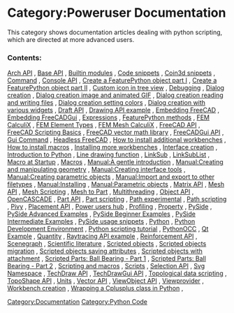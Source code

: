 # Category:Poweruser Documentation
This category shows documentation articles dealing with python scripting, which are directed at more advanced users.

### Contents:

[Arch API](Arch_API.md) , [Base API](Base_API.md) , [Builtin modules](Builtin_modules.md) , [Code snippets](Code_snippets.md) , [Coin3d snippets](Coin3d_snippets.md) , [Command](Command.md) , [Console API](Console_API.md) , [Create a FeaturePython object part I](Create_a_FeaturePython_object_part_I.md) , [Create a FeaturePython object part II](Create_a_FeaturePython_object_part_II.md) , [Custom icon in tree view](Custom_icon_in_tree_view.md) , [Debugging](Debugging.md) , [Dialog creation](Dialog_creation.md) , [Dialog creation image and animated GIF](Dialog_creation_image_and_animated_GIF.md) , [Dialog creation reading and writing files](Dialog_creation_reading_and_writing_files.md) , [Dialog creation setting colors](Dialog_creation_setting_colors.md) , [Dialog creation with various widgets](Dialog_creation_with_various_widgets.md) , [Draft API](Draft_API.md) , [Drawing API example](Drawing_API_example.md) , [Embedding FreeCAD](Embedding_FreeCAD.md) , [Embedding FreeCADGui](Embedding_FreeCADGui.md) , [Expressions](Expressions.md) , [FeaturePython methods](FeaturePython_methods.md) , [FEM CalculiX](FEM_CalculiX.md) , [FEM Element Types](FEM_Element_Types.md) , [FEM Mesh CalculiX](FEM_Mesh_CalculiX.md) , [FreeCAD API](FreeCAD_API.md) , [FreeCAD Scripting Basics](FreeCAD_Scripting_Basics.md) , [FreeCAD vector math library](FreeCAD_vector_math_library.md) , [FreeCADGui API](FreeCADGui_API.md) , [Gui Command](Gui_Command.md) , [Headless FreeCAD](Headless_FreeCAD.md) , [How to install additional workbenches](How_to_install_additional_workbenches.md) , [How to install macros](How_to_install_macros.md) , [Installing more workbenches](Installing_more_workbenches.md) , [Interface creation](Interface_creation.md) , [Introduction to Python](Introduction_to_Python.md) , [Line drawing function](Line_drawing_function.md) , [LinkSub](LinkSub.md) , [LinkSubList](LinkSubList.md) , [Macro at Startup](Macro_at_Startup.md) , [Macros](Macros.md) , [Manual:A gentle introduction](Manual:A_gentle_introduction.md) , [Manual:Creating and manipulating geometry](Manual:Creating_and_manipulating_geometry.md) , [Manual:Creating interface tools](Manual:Creating_interface_tools.md) , [Manual:Creating parametric objects](Manual:Creating_parametric_objects.md) , [Manual:Import and export to other filetypes](Manual:Import_and_export_to_other_filetypes.md) , [Manual:Installing](Manual:Installing.md) , [Manual:Parametric objects](Manual:Parametric_objects.md) , [Matrix API](Matrix_API.md) , [Mesh API](Mesh_API.md) , [Mesh Scripting](Mesh_Scripting.md) , [Mesh to Part](Mesh_to_Part.md) , [Multithreading](Multithreading.md) , [Object API](Object_API.md) , [OpenCASCADE](OpenCASCADE.md) , [Part API](Part_API.md) , [Part scripting](Part_scripting.md) , [Path experimental](Path_experimental.md) , [Path scripting](Path_scripting.md) , [Pivy](Pivy.md) , [Placement API](Placement_API.md) , [Power users hub](Power_users_hub.md) , [Profiling](Profiling.md) , [Property](Property.md) , [PySide](PySide.md) , [PySide Advanced Examples](PySide_Advanced_Examples.md) , [PySide Beginner Examples](PySide_Beginner_Examples.md) , [PySide Intermediate Examples](PySide_Intermediate_Examples.md) , [PySide usage snippets](PySide_usage_snippets.md) , [Python](Python.md) , [Python Development Environment](Python_Development_Environment.md) , [Python scripting tutorial](Python_scripting_tutorial.md) , [PythonOCC](PythonOCC.md) , [Qt Example](Qt_Example.md) , [Quantity](Quantity.md) , [Raytracing API example](Raytracing_API_example.md) , [Reinforcement API](Reinforcement_API.md) , [Scenegraph](Scenegraph.md) , [Scientific literature](Scientific_literature.md) , [Scripted objects](Scripted_objects.md) , [Scripted objects migration](Scripted_objects_migration.md) , [Scripted objects saving attributes](Scripted_objects_saving_attributes.md) , [Scripted objects with attachment](Scripted_objects_with_attachment.md) , [Scripted Parts: Ball Bearing - Part 1](Scripted_Parts:_Ball_Bearing_-_Part_1.md) , [Scripted Parts: Ball Bearing - Part 2](Scripted_Parts:_Ball_Bearing_-_Part_2.md) , [Scripting and macros](Scripting_and_macros.md) , [Scripts](Scripts.md) , [Selection API](Selection_API.md) , [Svg Namespace](Svg_Namespace.md) , [TechDraw API](TechDraw_API.md) , [TechDrawGui API](TechDrawGui_API.md) , [Topological data scripting](Topological_data_scripting.md) , [TopoShape API](TopoShape_API.md) , [Units](Units.md) , [Vector API](Vector_API.md) , [ViewObject API](ViewObject_API.md) , [Viewprovider](Viewprovider.md) , [Workbench creation](Workbench_creation.md) , [Wrapping a Cplusplus class in Python](Wrapping_a_Cplusplus_class_in_Python.md) ,

[Category:Documentation](Category:Documentation.md) [Category:Python Code](Category:Python_Code.md)
